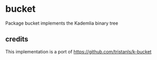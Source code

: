 # bucket

Package bucket implements the Kademlia binary tree

## credits

This implementation is a port of https://github.com/tristanls/k-bucket
